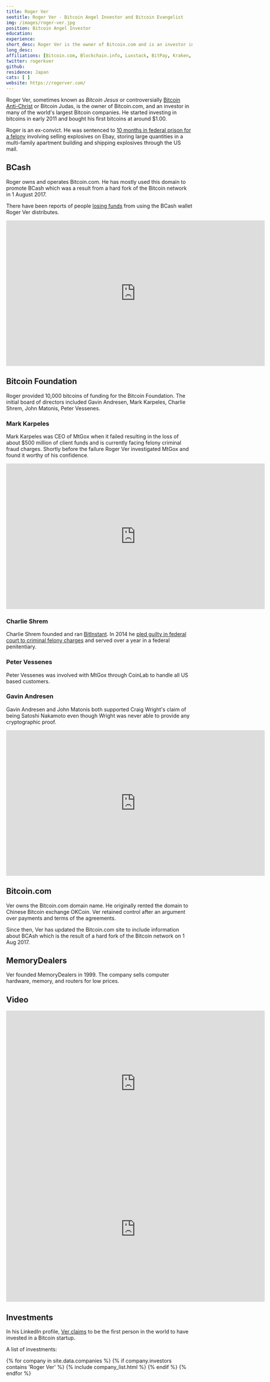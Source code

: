 ```yaml
---
title: Roger Ver
seotitle: Roger Ver - Bitcoin Angel Investor and Bitcoin Evangelist
img: /images/roger-ver.jpg
position: Bitcoin Angel Investor
education:
experience:
short_desc: Roger Ver is the owner of Bitcoin.com and is an investor in many of the world's largest Bitcoin companies.
long_desc:
affiliations: [Bitcoin.com, Blockchain.info, Luxstack, BitPay, Kraken, Purse]
twitter: rogerkver
github: 
residence: Japan
cats: [ ]
website: https://rogerver.com/
---
```

Roger Ver, sometimes known as _Bitcoin Jesus_ or controversially [Bitcoin Anti-Christ](https://medium.com/@WhalePanda/roger-ver-from-bitcoin-jesus-to-bitcoin-antichrist-69fc7a17c622) or Bitcoin Judas, is the owner of Bitcoin.com, and an investor in many of the world's largest Bitcoin companies. He started investing in bitcoins in early 2011 and bought his first bitcoins at around $1.00.

Roger is an ex-convict. He was sentenced to [10 months in federal prison for a felony](https://www.justice.gov/archive/criminal/cybercrime/press-releases/2002/verPlea.htm) involving selling explosives on Ebay, storing large quantities in a multi-family apartment building and shipping explosives through the US mail.

## BCash

Roger owns and operates Bitcoin.com. He has mostly used this domain to promote BCash which was a result from a hard fork of the Bitcoin network in 1 August 2017.

There have been reports of people [losing funds](https://www.reddit.com/r/Bitcoin/comments/7jl73c/video_roger_ver_rage_quit_interview_bcash/?utm_content=comments&utm_medium=hot&utm_source=reddit&utm_name=Bitcoin) from using the BCash wallet Roger Ver distributes.

<iframe width="700" height="394" src="https://www.youtube.com/embed/oCOjCEth6xI" frameborder="0" gesture="media" allow="encrypted-media" allowfullscreen></iframe>

## Bitcoin Foundation

Roger provided 10,000 bitcoins of funding for the Bitcoin Foundation. The initial board of directors included Gavin Andresen, Mark Karpeles, Charlie Shrem, John Matonis, Peter Vessenes.

### Mark Karpeles

Mark Karpeles was CEO of MtGox when it failed resulting in the loss of about $500 million of client funds and is currently facing felony criminal fraud charges. Shortly before the failure Roger Ver investigated MtGox and found it worthy of his confidence.

<iframe width="700" height="394" src="https://www.youtube.com/embed/UP1YsMlrfF0" frameborder="0" allowfullscreen></iframe>

### Charlie Shrem

Charlie Shrem founded and ran [BitInstant](http://www.bitinstant.com). In 2014 he [pled guilty in federal court to criminal felony charges](https://www.justice.gov/usao-sdny/pr/bitcoin-exchangers-plead-guilty-manhattan-federal-court-connection-sale-approximately-1) and served over a year in a federal penitentiary.

### Peter Vessenes

Peter Vessenes was involved with MtGox through CoinLab to handle all US based customers.

### Gavin Andresen

Gavin Andresen and John Matonis both supported Craig Wright's claim of being Satoshi Nakamoto even though Wright was never able to provide any cryptographic proof.

<iframe width="700" height="394" src="https://www.youtube.com/embed/2qLI3VIHuKU" frameborder="0" gesture="media" allow="encrypted-media" allowfullscreen></iframe>

## Bitcoin.com

Ver owns the Bitcoin.com domain name. He originally rented the domain to Chinese Bitcoin exchange OKCoin. Ver retained control after an argument over payments and terms of the agreements. 

Since then, Ver has updated the Bitcoin.com site to include information about BCAsh which is the result of a hard fork of the Bitcoin network on 1 Aug 2017.

## MemoryDealers

Ver founded MemoryDealers in 1999. The company sells computer hardware, memory, and routers for low prices. 

## Video

<iframe width="700" height="394" src="https://www.youtube.com/embed/Zm8wNqjmBwg" frameborder="0" allowfullscreen></iframe>

<iframe width="700" height="394" src="https://www.youtube.com/embed/I5clPxjrEIA" frameborder="0" allowfullscreen></iframe>

## Investments

In his LinkedIn profile, [Ver claims](https://jp.linkedin.com/in/rogerver) to be the first person in the world to have invested in a Bitcoin startup.

A list of investments:

{% for company in site.data.companies %}
{% if company.investors contains 'Roger Ver' %}
{% include company_list.html %}
{% endif %}
{% endfor %}
